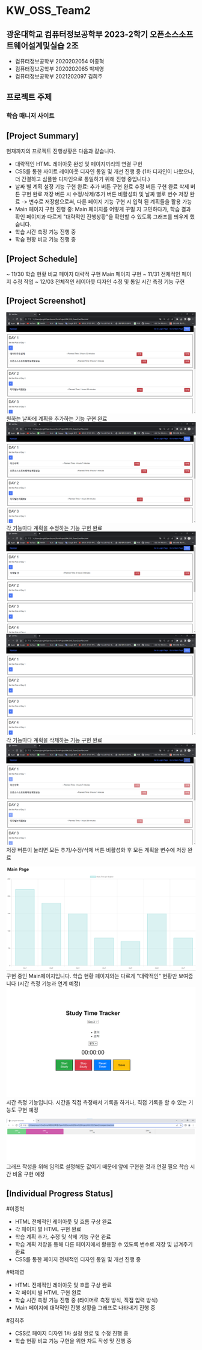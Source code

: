 # KW_OSS_Team2

## 광운대학교 컴퓨터정보공학부 2023-2학기 오픈소스소프트웨어설계및실습 2조

- 컴퓨터정보공학부 2020202054 이종혁
- 컴퓨터정보공학부 2020202065 박제영
- 컴퓨터정보공학부 2021202097 김희주

## 프로젝트 주제
### 학습 매니저 사이트

## [Project Summary]
현재까지의 프로젝트 진행상황은 다음과 같습니다.

- 대략적인 HTML 레이아웃 완성 및 페이지끼리의 연결 구현
- CSS를 통한 사이트 레이아웃 디자인 통일 및 개선 진행 중
(1차 디자인이 나왔으나, 더 간결하고 심플한 디자인으로 통일하기 위해 진행 중입니다.)
- 날짜 별 계획 설정 기능 구현 완료:
    추가 버튼 구현 완료
    수정 버튼 구현 완료
    삭제 버튼 구현 완료
    저장 버튼 시 수정/삭제/추가 버튼 비활성화 및 날짜 별로 변수 저장 완료
    -> 변수로 저장함으로써, 다른 페이지 기능 구현 시 입력 된 계획들을 활용 가능
- Main 페이지 구현 진행 중:
    Main 페이지를 어떻게 꾸밀 지 고민하다가, 학습 결과 확인 페이지과 다르게 "대략적인 진행상황"을 확인할 수 있도록 그래프를 띄우게 했습니다.
- 학습 시간 측정 기능 진행 중
- 학습 현황 비교 기능 진행 중

## [Project Schedule]
~ 11/30 학습 현황 비교 페이지 대략적 구현
        Main 페이지 구현
~ 11/31 전체적인 페이지 수정 작업
~ 12/03 전체적인 레이아웃 디자인 수정 및 통일
        시간 측정 기능 구현

## [Project Screenshot]
![계획 추가](/image/addplan.png)
원하는 날짜에 계획을 추가하는 기능 구현 완료
![계획 수정](/image/fixplan.png)
각 기능마다 계획을 수정하는 기능 구현 완료
![계획 삭제 전](/image/deleteplan1.png)
![계획 삭제 후](/image/deleteplan2.png)
각 기능마다 계획을 삭제하는 기능 구현 완료
![계획 저장](/image/saveplan.png)
저장 버튼이 눌리면 모든 추가/수정/삭제 버튼 비활성화 후
모든 계획을 변수에 저장 완료


![main페이지](/image/main.png)
구현 중인 Main페이지입니다. 학습 현황 페이지와는 다르게 "대략적인" 현황만 보여줍니다
(시간 측정 기능과 연계 예정)
![시간 측정](/image/recordtime.png)
시간 측정 기능입니다. 시간을 직접 측정해서 기록을 하거나,
직접 기록을 할 수 있는 기능도 구현 예정

![학습 현황](/image/studystatus.png)
그래프 작성을 위해 임의로 설정해둔 값이기 때문에 앞에 구현한 것과 연결 필요
학습 시간 비율 구현 예정

## [Individual Progress Status]
#이종혁
- HTML 전체적인 레이아웃 및 흐름 구상 완료
- 각 페이지 별 HTML 구현 완료
- 학습 계획 추가, 수정 및 삭제 기능 구현 완료
- 학습 계획 저장을 통해 다른 페이지에서 활용할 수 있도록 변수로 저장 및 넘겨주기 완료
- CSS를 통한 페이지 전체적인 디자인 통일 및 개선 진행 중

#박제영
- HTML 전체적인 레이아웃 및 흐름 구상 완료
- 각 페이지 별 HTML 구현 완료
- 학습 시간 측정 기능 진행 중 (타이머로 측정 방식, 직접 입력 방식)
- Main 페이지에 대략적인 진행 상황을 그래프로 나타내기 진행 중

#김희주
- CSS로 페이지 디자인 1차 설정 완료 및 수정 진행 중
- 학습 현황 비교 기능 구현을 위한 차트 작성 및 진행 중

